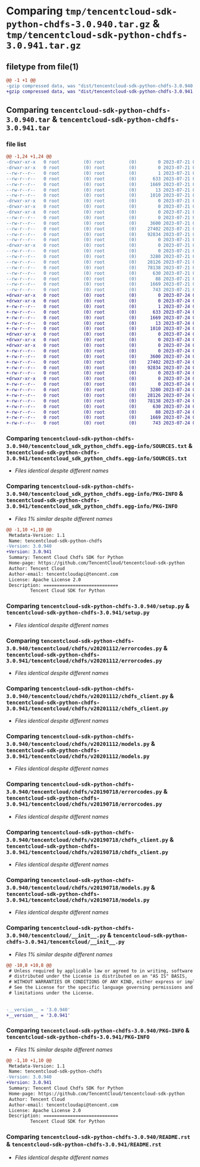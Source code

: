 # Comparing `tmp/tencentcloud-sdk-python-chdfs-3.0.940.tar.gz` & `tmp/tencentcloud-sdk-python-chdfs-3.0.941.tar.gz`

## filetype from file(1)

```diff
@@ -1 +1 @@
-gzip compressed data, was "dist/tencentcloud-sdk-python-chdfs-3.0.940.tar", last modified: Fri Jul 21 00:25:12 2023, max compression
+gzip compressed data, was "dist/tencentcloud-sdk-python-chdfs-3.0.941.tar", last modified: Mon Jul 24 00:33:11 2023, max compression
```

## Comparing `tencentcloud-sdk-python-chdfs-3.0.940.tar` & `tencentcloud-sdk-python-chdfs-3.0.941.tar`

### file list

```diff
@@ -1,24 +1,24 @@
-drwxr-xr-x   0 root         (0) root         (0)        0 2023-07-21 00:25:12.000000 tencentcloud-sdk-python-chdfs-3.0.940/
-drwxr-xr-x   0 root         (0) root         (0)        0 2023-07-21 00:25:12.000000 tencentcloud-sdk-python-chdfs-3.0.940/tencentcloud_sdk_python_chdfs.egg-info/
--rw-r--r--   0 root         (0) root         (0)        1 2023-07-21 00:25:12.000000 tencentcloud-sdk-python-chdfs-3.0.940/tencentcloud_sdk_python_chdfs.egg-info/dependency_links.txt
--rw-r--r--   0 root         (0) root         (0)      633 2023-07-21 00:25:12.000000 tencentcloud-sdk-python-chdfs-3.0.940/tencentcloud_sdk_python_chdfs.egg-info/SOURCES.txt
--rw-r--r--   0 root         (0) root         (0)     1669 2023-07-21 00:25:12.000000 tencentcloud-sdk-python-chdfs-3.0.940/tencentcloud_sdk_python_chdfs.egg-info/PKG-INFO
--rw-r--r--   0 root         (0) root         (0)       13 2023-07-21 00:25:12.000000 tencentcloud-sdk-python-chdfs-3.0.940/tencentcloud_sdk_python_chdfs.egg-info/top_level.txt
--rw-r--r--   0 root         (0) root         (0)     1010 2023-07-21 00:25:12.000000 tencentcloud-sdk-python-chdfs-3.0.940/setup.py
-drwxr-xr-x   0 root         (0) root         (0)        0 2023-07-21 00:25:12.000000 tencentcloud-sdk-python-chdfs-3.0.940/tencentcloud/
-drwxr-xr-x   0 root         (0) root         (0)        0 2023-07-21 00:25:12.000000 tencentcloud-sdk-python-chdfs-3.0.940/tencentcloud/chdfs/
-drwxr-xr-x   0 root         (0) root         (0)        0 2023-07-21 00:25:12.000000 tencentcloud-sdk-python-chdfs-3.0.940/tencentcloud/chdfs/v20201112/
--rw-r--r--   0 root         (0) root         (0)        0 2023-07-21 00:25:12.000000 tencentcloud-sdk-python-chdfs-3.0.940/tencentcloud/chdfs/v20201112/__init__.py
--rw-r--r--   0 root         (0) root         (0)     3600 2023-07-21 00:25:12.000000 tencentcloud-sdk-python-chdfs-3.0.940/tencentcloud/chdfs/v20201112/errorcodes.py
--rw-r--r--   0 root         (0) root         (0)    27402 2023-07-21 00:25:12.000000 tencentcloud-sdk-python-chdfs-3.0.940/tencentcloud/chdfs/v20201112/chdfs_client.py
--rw-r--r--   0 root         (0) root         (0)    92834 2023-07-21 00:25:12.000000 tencentcloud-sdk-python-chdfs-3.0.940/tencentcloud/chdfs/v20201112/models.py
--rw-r--r--   0 root         (0) root         (0)        0 2023-07-21 00:25:12.000000 tencentcloud-sdk-python-chdfs-3.0.940/tencentcloud/chdfs/__init__.py
-drwxr-xr-x   0 root         (0) root         (0)        0 2023-07-21 00:25:12.000000 tencentcloud-sdk-python-chdfs-3.0.940/tencentcloud/chdfs/v20190718/
--rw-r--r--   0 root         (0) root         (0)        0 2023-07-21 00:25:12.000000 tencentcloud-sdk-python-chdfs-3.0.940/tencentcloud/chdfs/v20190718/__init__.py
--rw-r--r--   0 root         (0) root         (0)     3280 2023-07-21 00:25:12.000000 tencentcloud-sdk-python-chdfs-3.0.940/tencentcloud/chdfs/v20190718/errorcodes.py
--rw-r--r--   0 root         (0) root         (0)    28126 2023-07-21 00:25:12.000000 tencentcloud-sdk-python-chdfs-3.0.940/tencentcloud/chdfs/v20190718/chdfs_client.py
--rw-r--r--   0 root         (0) root         (0)    78138 2023-07-21 00:25:12.000000 tencentcloud-sdk-python-chdfs-3.0.940/tencentcloud/chdfs/v20190718/models.py
--rw-r--r--   0 root         (0) root         (0)      630 2023-07-21 00:25:12.000000 tencentcloud-sdk-python-chdfs-3.0.940/tencentcloud/__init__.py
--rw-r--r--   0 root         (0) root         (0)       88 2023-07-21 00:25:12.000000 tencentcloud-sdk-python-chdfs-3.0.940/setup.cfg
--rw-r--r--   0 root         (0) root         (0)     1669 2023-07-21 00:25:12.000000 tencentcloud-sdk-python-chdfs-3.0.940/PKG-INFO
--rw-r--r--   0 root         (0) root         (0)      743 2023-07-21 00:25:12.000000 tencentcloud-sdk-python-chdfs-3.0.940/README.rst
+drwxr-xr-x   0 root         (0) root         (0)        0 2023-07-24 00:33:11.000000 tencentcloud-sdk-python-chdfs-3.0.941/
+drwxr-xr-x   0 root         (0) root         (0)        0 2023-07-24 00:33:11.000000 tencentcloud-sdk-python-chdfs-3.0.941/tencentcloud_sdk_python_chdfs.egg-info/
+-rw-r--r--   0 root         (0) root         (0)        1 2023-07-24 00:33:11.000000 tencentcloud-sdk-python-chdfs-3.0.941/tencentcloud_sdk_python_chdfs.egg-info/dependency_links.txt
+-rw-r--r--   0 root         (0) root         (0)      633 2023-07-24 00:33:11.000000 tencentcloud-sdk-python-chdfs-3.0.941/tencentcloud_sdk_python_chdfs.egg-info/SOURCES.txt
+-rw-r--r--   0 root         (0) root         (0)     1669 2023-07-24 00:33:11.000000 tencentcloud-sdk-python-chdfs-3.0.941/tencentcloud_sdk_python_chdfs.egg-info/PKG-INFO
+-rw-r--r--   0 root         (0) root         (0)       13 2023-07-24 00:33:11.000000 tencentcloud-sdk-python-chdfs-3.0.941/tencentcloud_sdk_python_chdfs.egg-info/top_level.txt
+-rw-r--r--   0 root         (0) root         (0)     1010 2023-07-24 00:33:11.000000 tencentcloud-sdk-python-chdfs-3.0.941/setup.py
+drwxr-xr-x   0 root         (0) root         (0)        0 2023-07-24 00:33:11.000000 tencentcloud-sdk-python-chdfs-3.0.941/tencentcloud/
+drwxr-xr-x   0 root         (0) root         (0)        0 2023-07-24 00:33:11.000000 tencentcloud-sdk-python-chdfs-3.0.941/tencentcloud/chdfs/
+drwxr-xr-x   0 root         (0) root         (0)        0 2023-07-24 00:33:11.000000 tencentcloud-sdk-python-chdfs-3.0.941/tencentcloud/chdfs/v20201112/
+-rw-r--r--   0 root         (0) root         (0)        0 2023-07-24 00:33:11.000000 tencentcloud-sdk-python-chdfs-3.0.941/tencentcloud/chdfs/v20201112/__init__.py
+-rw-r--r--   0 root         (0) root         (0)     3600 2023-07-24 00:33:11.000000 tencentcloud-sdk-python-chdfs-3.0.941/tencentcloud/chdfs/v20201112/errorcodes.py
+-rw-r--r--   0 root         (0) root         (0)    27402 2023-07-24 00:33:11.000000 tencentcloud-sdk-python-chdfs-3.0.941/tencentcloud/chdfs/v20201112/chdfs_client.py
+-rw-r--r--   0 root         (0) root         (0)    92834 2023-07-24 00:33:11.000000 tencentcloud-sdk-python-chdfs-3.0.941/tencentcloud/chdfs/v20201112/models.py
+-rw-r--r--   0 root         (0) root         (0)        0 2023-07-24 00:33:11.000000 tencentcloud-sdk-python-chdfs-3.0.941/tencentcloud/chdfs/__init__.py
+drwxr-xr-x   0 root         (0) root         (0)        0 2023-07-24 00:33:11.000000 tencentcloud-sdk-python-chdfs-3.0.941/tencentcloud/chdfs/v20190718/
+-rw-r--r--   0 root         (0) root         (0)        0 2023-07-24 00:33:11.000000 tencentcloud-sdk-python-chdfs-3.0.941/tencentcloud/chdfs/v20190718/__init__.py
+-rw-r--r--   0 root         (0) root         (0)     3280 2023-07-24 00:33:11.000000 tencentcloud-sdk-python-chdfs-3.0.941/tencentcloud/chdfs/v20190718/errorcodes.py
+-rw-r--r--   0 root         (0) root         (0)    28126 2023-07-24 00:33:11.000000 tencentcloud-sdk-python-chdfs-3.0.941/tencentcloud/chdfs/v20190718/chdfs_client.py
+-rw-r--r--   0 root         (0) root         (0)    78138 2023-07-24 00:33:11.000000 tencentcloud-sdk-python-chdfs-3.0.941/tencentcloud/chdfs/v20190718/models.py
+-rw-r--r--   0 root         (0) root         (0)      630 2023-07-24 00:33:11.000000 tencentcloud-sdk-python-chdfs-3.0.941/tencentcloud/__init__.py
+-rw-r--r--   0 root         (0) root         (0)       88 2023-07-24 00:33:11.000000 tencentcloud-sdk-python-chdfs-3.0.941/setup.cfg
+-rw-r--r--   0 root         (0) root         (0)     1669 2023-07-24 00:33:11.000000 tencentcloud-sdk-python-chdfs-3.0.941/PKG-INFO
+-rw-r--r--   0 root         (0) root         (0)      743 2023-07-24 00:33:11.000000 tencentcloud-sdk-python-chdfs-3.0.941/README.rst
```

### Comparing `tencentcloud-sdk-python-chdfs-3.0.940/tencentcloud_sdk_python_chdfs.egg-info/SOURCES.txt` & `tencentcloud-sdk-python-chdfs-3.0.941/tencentcloud_sdk_python_chdfs.egg-info/SOURCES.txt`

 * *Files identical despite different names*

### Comparing `tencentcloud-sdk-python-chdfs-3.0.940/tencentcloud_sdk_python_chdfs.egg-info/PKG-INFO` & `tencentcloud-sdk-python-chdfs-3.0.941/tencentcloud_sdk_python_chdfs.egg-info/PKG-INFO`

 * *Files 1% similar despite different names*

```diff
@@ -1,10 +1,10 @@
 Metadata-Version: 1.1
 Name: tencentcloud-sdk-python-chdfs
-Version: 3.0.940
+Version: 3.0.941
 Summary: Tencent Cloud Chdfs SDK for Python
 Home-page: https://github.com/TencentCloud/tencentcloud-sdk-python
 Author: Tencent Cloud
 Author-email: tencentcloudapi@tencent.com
 License: Apache License 2.0
 Description: ============================
         Tencent Cloud SDK for Python
```

### Comparing `tencentcloud-sdk-python-chdfs-3.0.940/setup.py` & `tencentcloud-sdk-python-chdfs-3.0.941/setup.py`

 * *Files identical despite different names*

### Comparing `tencentcloud-sdk-python-chdfs-3.0.940/tencentcloud/chdfs/v20201112/errorcodes.py` & `tencentcloud-sdk-python-chdfs-3.0.941/tencentcloud/chdfs/v20201112/errorcodes.py`

 * *Files identical despite different names*

### Comparing `tencentcloud-sdk-python-chdfs-3.0.940/tencentcloud/chdfs/v20201112/chdfs_client.py` & `tencentcloud-sdk-python-chdfs-3.0.941/tencentcloud/chdfs/v20201112/chdfs_client.py`

 * *Files identical despite different names*

### Comparing `tencentcloud-sdk-python-chdfs-3.0.940/tencentcloud/chdfs/v20201112/models.py` & `tencentcloud-sdk-python-chdfs-3.0.941/tencentcloud/chdfs/v20201112/models.py`

 * *Files identical despite different names*

### Comparing `tencentcloud-sdk-python-chdfs-3.0.940/tencentcloud/chdfs/v20190718/errorcodes.py` & `tencentcloud-sdk-python-chdfs-3.0.941/tencentcloud/chdfs/v20190718/errorcodes.py`

 * *Files identical despite different names*

### Comparing `tencentcloud-sdk-python-chdfs-3.0.940/tencentcloud/chdfs/v20190718/chdfs_client.py` & `tencentcloud-sdk-python-chdfs-3.0.941/tencentcloud/chdfs/v20190718/chdfs_client.py`

 * *Files identical despite different names*

### Comparing `tencentcloud-sdk-python-chdfs-3.0.940/tencentcloud/chdfs/v20190718/models.py` & `tencentcloud-sdk-python-chdfs-3.0.941/tencentcloud/chdfs/v20190718/models.py`

 * *Files identical despite different names*

### Comparing `tencentcloud-sdk-python-chdfs-3.0.940/tencentcloud/__init__.py` & `tencentcloud-sdk-python-chdfs-3.0.941/tencentcloud/__init__.py`

 * *Files 1% similar despite different names*

```diff
@@ -10,8 +10,8 @@
 # Unless required by applicable law or agreed to in writing, software
 # distributed under the License is distributed on an "AS IS" BASIS,
 # WITHOUT WARRANTIES OR CONDITIONS OF ANY KIND, either express or implied.
 # See the License for the specific language governing permissions and
 # limitations under the License.
 
 
-__version__ = '3.0.940'
+__version__ = '3.0.941'
```

### Comparing `tencentcloud-sdk-python-chdfs-3.0.940/PKG-INFO` & `tencentcloud-sdk-python-chdfs-3.0.941/PKG-INFO`

 * *Files 1% similar despite different names*

```diff
@@ -1,10 +1,10 @@
 Metadata-Version: 1.1
 Name: tencentcloud-sdk-python-chdfs
-Version: 3.0.940
+Version: 3.0.941
 Summary: Tencent Cloud Chdfs SDK for Python
 Home-page: https://github.com/TencentCloud/tencentcloud-sdk-python
 Author: Tencent Cloud
 Author-email: tencentcloudapi@tencent.com
 License: Apache License 2.0
 Description: ============================
         Tencent Cloud SDK for Python
```

### Comparing `tencentcloud-sdk-python-chdfs-3.0.940/README.rst` & `tencentcloud-sdk-python-chdfs-3.0.941/README.rst`

 * *Files identical despite different names*

